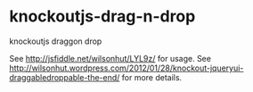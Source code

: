 knockoutjs-drag-n-drop
======================

knockoutjs draggon drop

See http://jsfiddle.net/wilsonhut/LYL9z/ for usage.
See http://wilsonhut.wordpress.com/2012/01/28/knockout-jqueryui-draggabledroppable-the-end/ for more details.

